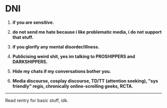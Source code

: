 # DNI

1. **if you are sensitive.**


2. **do not send me hate because i like problematic media, i do not support that stuff.**


3. **if you glorify any mental disorder/illness.**


4. **Publicising weird shit, yes im talking to PROSHIPPERS and DARKSHIPPERS.**


5. **Hide my chats if my conversations bother you.**


6. **Media discourse, cosplay discourse, TD/TT (attention seeking), "sys friendly" regis, chronically online-scrolling geeks, RCTA.**

***
Read rentry for basic stuff, idk.
